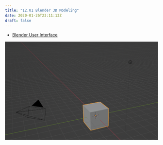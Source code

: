 ```yaml
---
title: "12.01 Blender 3D Modeling"
date: 2020-01-26T23:11:13Z
draft: false
---
```


- [Blender User Interface](https://docs.blender.org/manual/en/dev/interface/index.html)

[![Blender default scene](2023-blender-default-scene.png)](2023-blender-default-scene.png)
